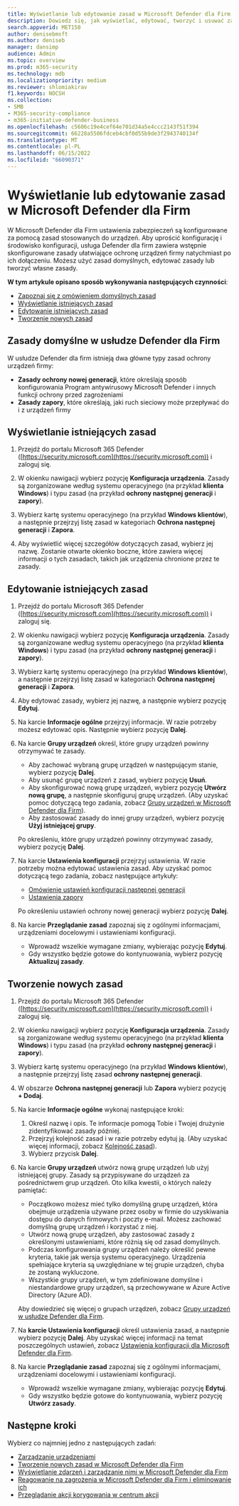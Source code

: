 ```yaml
---
title: Wyświetlanie lub edytowanie zasad w Microsoft Defender dla Firm
description: Dowiedz się, jak wyświetlać, edytować, tworzyć i usuwać zasady cyberbezpieczeństwa w usłudze Defender for Business. Ochrona urządzeń za pomocą zasad zabezpieczeń.
search.appverid: MET150
author: denisebmsft
ms.author: deniseb
manager: dansimp
audience: Admin
ms.topic: overview
ms.prod: m365-security
ms.technology: mdb
ms.localizationpriority: medium
ms.reviewer: shlomiakirav
f1.keywords: NOCSH
ms.collection:
- SMB
- M365-security-compliance
- m365-initiative-defender-business
ms.openlocfilehash: c5606c19e4cef64e701d34a5e4ccc2143f51f394
ms.sourcegitcommit: 66228a5506fdceb4cbf0d55b9de3f2943740134f
ms.translationtype: MT
ms.contentlocale: pl-PL
ms.lasthandoff: 06/15/2022
ms.locfileid: "66090371"
---
```

# <a name="view-or-edit-policies-in-microsoft-defender-for-business"></a>Wyświetlanie lub edytowanie zasad w Microsoft Defender dla Firm

W Microsoft Defender dla Firm ustawienia zabezpieczeń są konfigurowane za pomocą zasad stosowanych do urządzeń. Aby uprościć konfigurację i środowisko konfiguracji, usługa Defender dla firm zawiera wstępnie skonfigurowane zasady ułatwiające ochronę urządzeń firmy natychmiast po ich dołączeniu. Możesz użyć zasad domyślnych, edytować zasady lub tworzyć własne zasady.

**W tym artykule opisano sposób wykonywania następujących czynności**:

- [Zapoznaj się z omówieniem domyślnych zasad](#default-policies-in-defender-for-business)
- [Wyświetlanie istniejących zasad](#view-your-existing-policies)
- [Edytowanie istniejących zasad](#edit-an-existing-policy)
- [Tworzenie nowych zasad](#create-a-new-policy)


## <a name="default-policies-in-defender-for-business"></a>Zasady domyślne w usłudze Defender dla Firm

W usłudze Defender dla firm istnieją dwa główne typy zasad ochrony urządzeń firmy:

- **Zasady ochrony nowej generacji**, które określają sposób konfigurowania Program antywirusowy Microsoft Defender i innych funkcji ochrony przed zagrożeniami
- **Zasady zapory**, które określają, jaki ruch sieciowy może przepływać do i z urządzeń firmy


## <a name="view-your-existing-policies"></a>Wyświetlanie istniejących zasad

1. Przejdź do portalu Microsoft 365 Defender ([https://security.microsoft.com](https://security.microsoft.com)) i zaloguj się. 

2. W okienku nawigacji wybierz pozycję **Konfiguracja urządzenia**. Zasady są zorganizowane według systemu operacyjnego (na przykład **klienta Windows**) i typu zasad (na przykład **ochrony następnej generacji** i **zapory**). 

3. Wybierz kartę systemu operacyjnego (na przykład **Windows klientów**), a następnie przejrzyj listę zasad w kategoriach **Ochrona następnej generacji** i **Zapora**. 

4. Aby wyświetlić więcej szczegółów dotyczących zasad, wybierz jej nazwę. Zostanie otwarte okienko boczne, które zawiera więcej informacji o tych zasadach, takich jak urządzenia chronione przez te zasady.

## <a name="edit-an-existing-policy"></a>Edytowanie istniejących zasad

1. Przejdź do portalu Microsoft 365 Defender ([https://security.microsoft.com](https://security.microsoft.com)) i zaloguj się. 

2. W okienku nawigacji wybierz pozycję **Konfiguracja urządzenia**. Zasady są zorganizowane według systemu operacyjnego (na przykład **klienta Windows**) i typu zasad (na przykład **ochrony następnej generacji** i **zapory**). 

3. Wybierz kartę systemu operacyjnego (na przykład **Windows klientów**), a następnie przejrzyj listę zasad w kategoriach **Ochrona następnej generacji** i **Zapora**. 

4. Aby edytować zasady, wybierz jej nazwę, a następnie wybierz pozycję **Edytuj**.

5. Na karcie **Informacje ogólne** przejrzyj informacje. W razie potrzeby możesz edytować opis. Następnie wybierz pozycję **Dalej**.

6. Na karcie **Grupy urządzeń** określ, które grupy urządzeń powinny otrzymywać te zasady.  

   - Aby zachować wybraną grupę urządzeń w następującym stanie, wybierz pozycję **Dalej**.
   - Aby usunąć grupę urządzeń z zasad, wybierz pozycję **Usuń**.
   - Aby skonfigurować nową grupę urządzeń, wybierz pozycję **Utwórz nową grupę**, a następnie skonfiguruj grupę urządzeń. (Aby uzyskać pomoc dotyczącą tego zadania, zobacz [Grupy urządzeń w Microsoft Defender dla Firm](mdb-create-edit-device-groups.md)).
   - Aby zastosować zasady do innej grupy urządzeń, wybierz pozycję **Użyj istniejącej grupy**.

   Po określeniu, które grupy urządzeń powinny otrzymywać zasady, wybierz pozycję **Dalej**.

7. Na karcie **Ustawienia konfiguracji** przejrzyj ustawienia. W razie potrzeby można edytować ustawienia zasad. Aby uzyskać pomoc dotyczącą tego zadania, zobacz następujące artykuły: 

   - [Omówienie ustawień konfiguracji następnej generacji](mdb-next-gen-configuration-settings.md)   
   - [Ustawienia zapory](mdb-firewall.md)

   Po określeniu ustawień ochrony nowej generacji wybierz pozycję **Dalej**.

8. Na karcie **Przeglądanie zasad** zapoznaj się z ogólnymi informacjami, urządzeniami docelowymi i ustawieniami konfiguracji. 

   - Wprowadź wszelkie wymagane zmiany, wybierając pozycję **Edytuj**.
   - Gdy wszystko będzie gotowe do kontynuowania, wybierz pozycję **Aktualizuj zasady**.

## <a name="create-a-new-policy"></a>Tworzenie nowych zasad

1. Przejdź do portalu Microsoft 365 Defender ([https://security.microsoft.com](https://security.microsoft.com)) i zaloguj się. 

2. W okienku nawigacji wybierz pozycję **Konfiguracja urządzenia**. Zasady są zorganizowane według systemu operacyjnego (na przykład **klienta Windows**) i typu zasad (na przykład **ochrony następnej generacji** i **zapory**). 

3. Wybierz kartę systemu operacyjnego (na przykład **Windows klientów**), a następnie przejrzyj listę zasad **ochrony następnej generacji**. 

4. W obszarze **Ochrona następnej generacji** lub **Zapora** wybierz pozycję **+ Dodaj**.

5. Na karcie **Informacje ogólne** wykonaj następujące kroki:

   1. Określ nazwę i opis. Te informacje pomogą Tobie i Twojej drużynie zidentyfikować zasady później.
   2. Przejrzyj kolejność zasad i w razie potrzeby edytuj ją. (Aby uzyskać więcej informacji, zobacz [Kolejność zasad](mdb-policy-order.md)).
   3. Wybierz przycisk **Dalej**. 

7. Na karcie **Grupy urządzeń** utwórz nową grupę urządzeń lub użyj istniejącej grupy. Zasady są przypisywane do urządzeń za pośrednictwem grup urządzeń. Oto kilka kwestii, o których należy pamiętać:

   - Początkowo możesz mieć tylko domyślną grupę urządzeń, która obejmuje urządzenia używane przez osoby w firmie do uzyskiwania dostępu do danych firmowych i poczty e-mail. Możesz zachować domyślną grupę urządzeń i korzystać z niej.
   - Utwórz nową grupę urządzeń, aby zastosować zasady z określonymi ustawieniami, które różnią się od zasad domyślnych. 
   - Podczas konfigurowania grupy urządzeń należy określić pewne kryteria, takie jak wersja systemu operacyjnego. Urządzenia spełniające kryteria są uwzględniane w tej grupie urządzeń, chyba że zostaną wykluczone. 
   - Wszystkie grupy urządzeń, w tym zdefiniowane domyślne i niestandardowe grupy urządzeń, są przechowywane w Azure Active Directory (Azure AD).

   Aby dowiedzieć się więcej o grupach urządzeń, zobacz [Grupy urządzeń w usłudze Defender dla Firm](mdb-create-edit-device-groups.md).

8. Na **karcie Ustawienia konfiguracji** określ ustawienia zasad, a następnie wybierz pozycję **Dalej**. Aby uzyskać więcej informacji na temat poszczególnych ustawień, zobacz [Ustawienia konfiguracji dla Microsoft Defender dla Firm](mdb-next-gen-configuration-settings.md).

9. Na karcie **Przeglądanie zasad** zapoznaj się z ogólnymi informacjami, urządzeniami docelowymi i ustawieniami konfiguracji. 

   - Wprowadź wszelkie wymagane zmiany, wybierając pozycję **Edytuj**.
   - Gdy wszystko będzie gotowe do kontynuowania, wybierz pozycję **Utwórz zasady**.


## <a name="next-steps"></a>Następne kroki

Wybierz co najmniej jedno z następujących zadań:

- [Zarządzanie urządzeniami](mdb-manage-devices.md)
- [Tworzenie nowych zasad w Microsoft Defender dla Firm](mdb-create-new-policy.md)
- [Wyświetlanie zdarzeń i zarządzanie nimi w Microsoft Defender dla Firm](mdb-view-manage-incidents.md)
- [Reagowanie na zagrożenia w Microsoft Defender dla Firm i eliminowanie ich](mdb-respond-mitigate-threats.md)
- [Przeglądanie akcji korygowania w centrum akcji](mdb-review-remediation-actions.md)